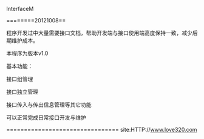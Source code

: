 InterfaceM

========20121008==

程序开发过中大量需要接口文档，帮助开发端与接口使用端高度保持一致，减少后期维护成本。

本程序为版本v1.0

基本功能：

接口组管理

接口独立管理

接口传入与传出信息管理等其它功能

可以正常完成日常接口开发与维护

================================
site:HTTP://www.love320.com